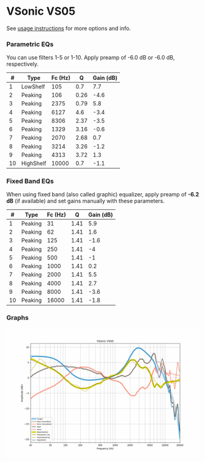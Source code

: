 # VSonic VS05
See [usage instructions](https://github.com/jaakkopasanen/AutoEq#usage) for more options and info.

### Parametric EQs
You can use filters 1-5 or 1-10. Apply preamp of -6.0 dB or -6.0 dB, respectively.

|   # | Type      |   Fc (Hz) |    Q |   Gain (dB) |
|-----|-----------|-----------|------|-------------|
|   1 | LowShelf  |       105 | 0.7  |         7.7 |
|   2 | Peaking   |       106 | 0.26 |        -4.6 |
|   3 | Peaking   |      2375 | 0.79 |         5.8 |
|   4 | Peaking   |      6127 | 4.6  |        -3.4 |
|   5 | Peaking   |      8306 | 2.37 |        -3.5 |
|   6 | Peaking   |      1329 | 3.16 |        -0.6 |
|   7 | Peaking   |      2070 | 2.68 |         0.7 |
|   8 | Peaking   |      3214 | 3.26 |        -1.2 |
|   9 | Peaking   |      4313 | 3.72 |         1.3 |
|  10 | HighShelf |     10000 | 0.7  |        -1.1 |

### Fixed Band EQs
When using fixed band (also called graphic) equalizer, apply preamp of **-6.2 dB** (if available) and set gains manually with these parameters.

|   # | Type    |   Fc (Hz) |    Q |   Gain (dB) |
|-----|---------|-----------|------|-------------|
|   1 | Peaking |        31 | 1.41 |         5.9 |
|   2 | Peaking |        62 | 1.41 |         1.6 |
|   3 | Peaking |       125 | 1.41 |        -1.6 |
|   4 | Peaking |       250 | 1.41 |        -4   |
|   5 | Peaking |       500 | 1.41 |        -1   |
|   6 | Peaking |      1000 | 1.41 |         0.2 |
|   7 | Peaking |      2000 | 1.41 |         5.5 |
|   8 | Peaking |      4000 | 1.41 |         2.7 |
|   9 | Peaking |      8000 | 1.41 |        -3.6 |
|  10 | Peaking |     16000 | 1.41 |        -1.8 |

### Graphs
![](./VSonic%20VS05.png)

